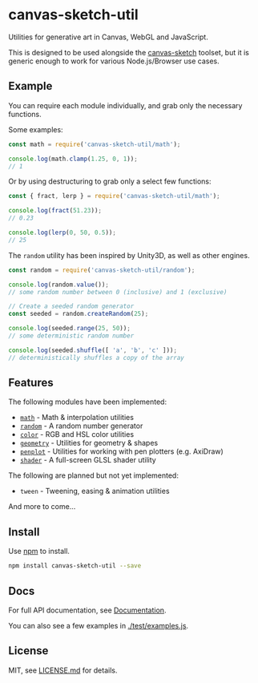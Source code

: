 # canvas-sketch-util

Utilities for generative art in Canvas, WebGL and JavaScript.

This is designed to be used alongside the [canvas-sketch](https://github.com/mattdesl/canvas-sketch/) toolset, but it is generic enough to work for various Node.js/Browser use cases.

## Example

You can require each module individually, and grab only the necessary functions.

Some examples:

```js
const math = require('canvas-sketch-util/math');

console.log(math.clamp(1.25, 0, 1));
// 1
```

Or by using destructuring to grab only a select few functions:

```js
const { fract, lerp } = require('canvas-sketch-util/math');

console.log(fract(51.23));
// 0.23

console.log(lerp(0, 50, 0.5));
// 25
```

The `random` utility has been inspired by Unity3D, as well as other engines.

```js
const random = require('canvas-sketch-util/random');

console.log(random.value());
// some random number between 0 (inclusive) and 1 (exclusive)

// Create a seeded random generator
const seeded = random.createRandom(25);

console.log(seeded.range(25, 50));
// some deterministic random number

console.log(seeded.shuffle([ 'a', 'b', 'c' ]));
// deterministically shuffles a copy of the array
```

## Features

The following modules have been implemented:

- [`math`](./docs/math.md) - Math & interpolation utilities
- [`random`](./docs/random.md) - A random number generator
- [`color`](./docs/color.md) - RGB and HSL color utilities
- [`geometry`](./docs/geometry.md) - Utilities for geometry & shapes
- [`penplot`](./docs/penplot.md) - Utilities for working with pen plotters (e.g. AxiDraw)
- [`shader`](./docs/shader.md) - A full-screen GLSL shader utility

The following are planned but not yet implemented:

- `tween` - Tweening, easing & animation utilities

And more to come...

## Install

Use [npm](https://npmjs.com/) to install.

```sh
npm install canvas-sketch-util --save
```

## Docs

For full API documentation, see [Documentation](./docs/README.md).

You can also see a few examples in [./test/examples.js](./test/examples.js).

## License

MIT, see [LICENSE.md](http://github.com/mattdesl/canvas-sketch-util/blob/master/LICENSE.md) for details.

